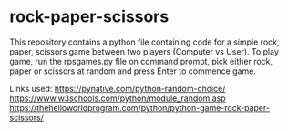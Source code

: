# rock-paper-scissors
This repository contains a python file containing code for a simple rock, paper, scissors game between two players (Computer vs User).
To play game, run the rpsgames.py file on command prompt, pick either rock, paper or scissors at random and press Enter to commence game.

Links used:
https://pynative.com/python-random-choice/
https://www.w3schools.com/python/module_random.asp
https://thehelloworldprogram.com/python/python-game-rock-paper-scissors/
